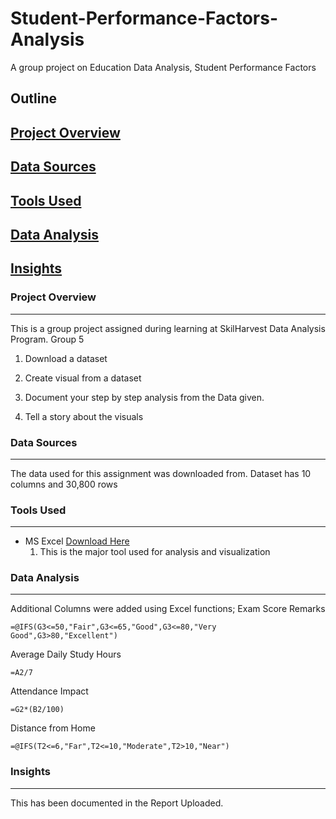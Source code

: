 # Student-Performance-Factors-Analysis
A group project on Education Data Analysis, Student Performance Factors

## Outline
## [Project Overview](#project-overview)
## [Data Sources](#data-sources)
## [Tools Used](#tools-used)
## [Data Analysis](#data-analysis)
## [Insights](#insights)


### Project Overview
---
This is a group project assigned during learning at SkilHarvest Data Analysis Program.
Group 5

1. Download a dataset
   
2. Create visual from a dataset

3. Document your step by step analysis from the Data given.

4. Tell a story about the visuals

### Data Sources
---
The data used for this assignment was downloaded from.
Dataset has 10 columns and 30,800 rows

### Tools Used
---
- MS Excel [Download Here](https://www.microsoft.com)
    1. This is the major tool used for analysis and visualization

### Data Analysis
---
Additional Columns were added using Excel functions;
Exam Score Remarks
```
=@IFS(G3<=50,"Fair",G3<=65,"Good",G3<=80,"Very Good",G3>80,"Excellent")
```
Average Daily Study Hours
```
=A2/7
```
Attendance Impact
```
=G2*(B2/100)
```
Distance from Home
```
=@IFS(T2<=6,"Far",T2<=10,"Moderate",T2>10,"Near")
```

### Insights
---
This has been documented in the Report Uploaded.


